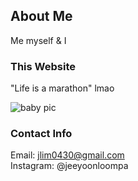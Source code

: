 ## About Me

Me myself & I

### This Website

"Life is a marathon" lmao

![baby pic](https://github.com/jeeyoon-lim/jeeyoon-lim.github.io/blob/master/image.jpg?raw=true)

### Contact Info

Email: jlim0430@gmail.com  
Instagram: @jeeyoonloompa

